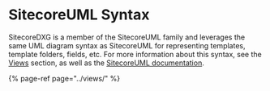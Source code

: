 # SitecoreUML Syntax

SitecoreDXG is a member of the SitecoreUML family and leverages the same UML diagram syntax as SitecoreUML for representing templates, template folders, fields, etc. For more information about this syntax, see the [Views](../views/) section, as well as the [SitecoreUML documentation](https://zkniebel.gitbooks.io/sitecoreuml/content/guide/template-folders.html).

{% page-ref page="../views/" %}



